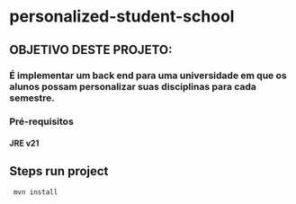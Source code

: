 # personalized-student-school

## OBJETIVO DESTE PROJETO:
### É implementar um back end para uma universidade em que os alunos possam personalizar suas disciplinas para cada semestre.

### Pré-requisitos

#### JRE v21

## Steps run project
````
 mvn install
````
